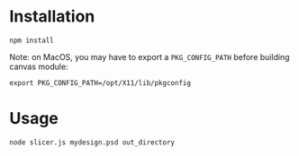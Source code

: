 Installation
============

    npm install

Note: on MacOS, you may have to export a `PKG_CONFIG_PATH` before building canvas module:

    export PKG_CONFIG_PATH=/opt/X11/lib/pkgconfig

Usage
=====

    node slicer.js mydesign.psd out_directory
